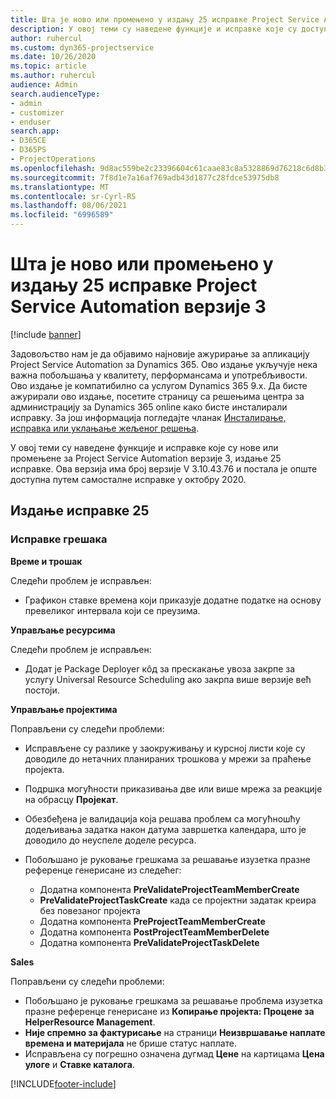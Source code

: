 ```yaml
---
title: Шта је ново или промењено у издању 25 исправке Project Service Automation верзије 3
description: У овој теми су наведене функције и исправке које су доступне у издању 25 исправке за Project Service Automation верзије 3.
author: ruhercul
ms.custom: dyn365-projectservice
ms.date: 10/26/2020
ms.topic: article
ms.author: ruhercul
audience: Admin
search.audienceType:
- admin
- customizer
- enduser
search.app:
- D365CE
- D365PS
- ProjectOperations
ms.openlocfilehash: 9d8ac559be2c23396604c61caae83c8a5328869d76218c6d8b3b6a6a6b32c1eb
ms.sourcegitcommit: 7f8d1e7a16af769adb43d1877c28fdce53975db8
ms.translationtype: MT
ms.contentlocale: sr-Cyrl-RS
ms.lasthandoff: 08/06/2021
ms.locfileid: "6996589"
---
```

# <a name="whats-new-or-changed-in-project-service-automation-update-release-25-v3"></a>Шта је ново или промењено у издању 25 исправке Project Service Automation верзије 3

[!include [banner](../includes/psa-now-project-operations.md)]

Задовољство нам је да објавимо најновије ажурирање за апликацију Project Service Automation за Dynamics 365. Ово издање укључује нека важна побољшања у квалитету, перформансама и употребљивости. Ово издање је компатибилно са услугом Dynamics 365 9.x. Да бисте ажурирали ово издање, посетите страницу са решењима центра за администрацију за Dynamics 365 online како бисте инсталирали исправку. За још информација погледајте чланак [Инсталирање, исправка или уклањање жељеног решења](/power-platform/admin/install-remove-preferred-solution).

У овој теми су наведене функције и исправке које су нове или промењене за Project Service Automation верзије 3, издање 25 исправке. Ова верзија има број верзије V 3.10.43.76 и постала је опште доступна путем самосталне исправке у октобру 2020.

## <a name="update-release-25"></a>Издање исправке 25

### <a name="bug-fixes"></a>Исправке грешака

**Време и трошак**

Следећи проблем је исправљен:

- Графикон ставке времена који приказује додатне податке на основу превеликог интервала који се преузима.

**Управљање ресурсима**

Следећи проблем је исправљен:

- Додат је Package Deployer кôд за прескакање увоза закрпе за услугу Universal Resource Scheduling ако закрпа више верзије већ постоји.

**Управљање пројектима**

Поправљени су следећи проблеми:

- Исправљене су разлике у заокруживању и курсној листи које су доводиле до нетачних планираних трошкова у мрежи за праћење пројекта.
- Подршка могућности приказивања две или више мрежа за реакције на обрасцу **Пројекат**.
- Обезбеђена је валидација која решава проблем са могућношћу додељивања задатка након датума завршетка календара, што је доводило до неуспеле доделе ресурса.
- Побољшано је руковање грешкама за решавање изузетка празне референце генерисане из следећег:

    - Додатна компонента **PreValidateProjectTeamMemberCreate**
    - **PreValidateProjectTaskCreate** када се пројектни задатак креира без повезаног пројекта
    - Додатна компонента **PreProjectTeamMemberCreate**
    - Додатна компонента **PostProjectTeamMemberDelete**
    - Додатна компонента **PreValidateProjectTaskDelete**

**Sales**

Поправљени су следећи проблеми:

- Побољшано је руковање грешкама за решавање проблема изузетка празне референце генерисане из **Копирање пројекта: Процене за HelperResource Management**.
- **Није спремно за фактурисање** на страници **Неизвршавање наплате времена и материјала** не брише статус наплате.
- Исправљена су погрешно означена дугмад **Цене** на картицама **Цена улоге** и **Ставке каталога**.


[!INCLUDE[footer-include](../includes/footer-banner.md)]